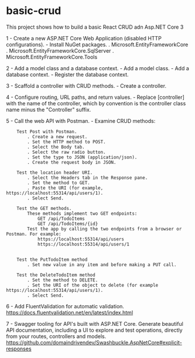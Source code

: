 # basic-crud
This project shows how to build a basic React CRUD adn Asp.NET Core 3

1 - Create a new ASP.NET Core Web Application (disabled HTTP configurations).
    - Install NuGet packages.
        . Microsoft.EntityFrameworkCore
        . Microsoft.EntityFrameworkCore.SqlServer
        . Microsoft.EntityFrameworkCore.Tools

2 - Add a model class and a database context.
    - Add a model class.
    - Add a database context.
    - Register the database context.

3 - Scaffold a controller with CRUD methods.
    - Create a controller.

4 - Configure routing, URL paths, and return values.
    - Replace [controller] with the name of the controller, which by convention is the controller class name minus the "Controller" suffix. 

5 - Call the web API with Postman.
    - Examine CRUD methods:

        Test Post with Postman.
            . Create a new request.
            . Set the HTTP method to POST.
            . Select the Body tab.
            . Select the raw radio button.
            . Set the type to JSON (application/json).
            . Create the request body in JSON.

        Test the location header URI.
            . Select the Headers tab in the Response pane.
            . Set the method to GET.
            . Paste the URI (for example, https://localhost:55314/api/users/1).
            . Select Send.

        Test the GET methods.
            These methods implement two GET endpoints:
                GET /api/TodoItems
                GET /api/TodoItems/{id}
            Test the app by calling the two endpoints from a browser or Postman. For example:
                https://localhost:55314/api/users
                https://localhost:55314/api/users/1


        Test the PutTodoItem method
            . Set new value in any item and before making a PUT call.

        Test the DeleteTodoItem method
            . Set the method to DELETE.
            . Set the URI of the object to delete (for example https://localhost:55314/api/users/1).
            . Select Send.

6 - Add FluentValidation for automatic validation.
https://docs.fluentvalidation.net/en/latest/index.html


7 - Swagger tooling for API's built with ASP.NET Core. Generate beautiful API documentation, including a UI to explore and test operations, directly from your routes, controllers and models.
https://github.com/domaindrivendev/Swashbuckle.AspNetCore#explicit-responses